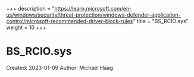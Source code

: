 +++
description = "https://learn.microsoft.com/en-us/windows/security/threat-protection/windows-defender-application-control/microsoft-recommended-driver-block-rules"
title = "BS_RCIO.sys"
weight = 10
+++

# BS_RCIO.sys

Created: 2023-01-09
Author: Michael Haag



